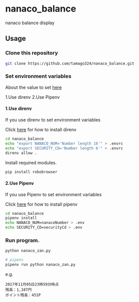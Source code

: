 # nanaco_balance

nanaco balance display

## Usage

### Clone this repository

```sh
git clone https://github.com/tamago324/nanaco_balance.git
```

### Set environment variables

About the value to set [here](https://www.nanaco-net.jp/pc/emServlet)

1.Use direnv
2.Use Pipenv

#### 1.Use direnv

If you use direnv to set environment variables

Click [here](http://tmg0525.hatenadiary.jp/entry/2017/11/07/020609) for how to install direnv

```sh
cd nanaco_balance
echo "export NANACO_NUM='Number length 16'" > .envrc
echo "export SECURITY_CD='Number length 6'" > .envrc
direnv allow .
```

Install required modules.

```sh
pip install robobrowser
```

#### 2.Use Pipenv

If you use Pipenv to set environment variables

Click [here](http://tmg0525.hatenadiary.jp/entry/2017/10/29/134453) for how to install pipenv

```sh
cd nanaco_balance
pipenv install
echo NANACO_NUM=nanacoNumber > .env
echo SECURITY_CD=securityCd > .env
```


### Run program.

```sh
python nanaco_zan.py

# pipenv
pipenv run python nanaco_zan.py
```

e.g.

```
2017年11月05日23時59分時点
残高：1,107円
ポイント残高：451P
```
